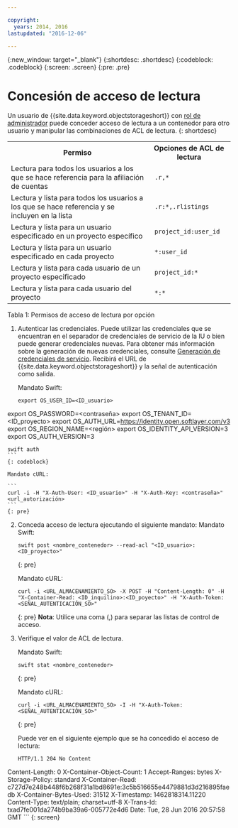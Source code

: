```yaml
---

copyright:
  years: 2014, 2016
lastupdated: "2016-12-06"

---
```

{:new_window: target="_blank"}
{:shortdesc: .shortdesc}
{:codeblock: .codeblock}
{:screen: .screen}
{:pre: .pre}


# Concesión de acceso de lectura

Un usuario de {{site.data.keyword.objectstorageshort}} con [rol de administrador](/docs/services/ObjectStorage/os_access_types.html) puede conceder acceso de lectura a un contenedor para otro usuario y manipular las combinaciones de ACL de lectura.
{: shortdesc}

<table>
  <tr>
    <th> Permiso </th>
    <th> Opciones de ACL de lectura </th>
  </tr>
  <tr>
    <td> Lectura para todos los usuarios a los que se hace referencia para la afiliación de cuentas </td>
    <td> <code> .r,&#42;  </code> </td>
  </tr>
  <tr>
    <td> Lectura y lista para todos los usuarios a los que se hace referencia y se incluyen en la lista </td>
    <td> <code> .r:&#42;,.rlistings </code> </td>
  </tr>
  <tr>
    <td> Lectura y lista para un usuario especificado en un proyecto específico </td>
    <td> <code> project_id:user_id </code> </td>
  </tr>
  <tr>
    <td> Lectura y lista para un usuario especificado en cada proyecto </td>
    <td> <code> &#42;:user_id </code> </td>
  </tr>
  <tr>
    <td> Lectura y lista para cada usuario de un proyecto especificado </td>
    <td> <code> project_id:&#42; </code> </td>
  </tr>
  <tr>
    <td> Lectura y lista para cada usuario del proyecto  </td>
    <td> <code> &#42;:&#42; </code> </td>
  </tr>
</table>

Tabla 1: Permisos de acceso de lectura por opción



1. Autenticar las credenciales. Puede utilizar las credenciales que se encuentran en el separador de credenciales de servicio de la IU o bien puede generar credenciales nuevas. Para obtener más información sobre la generación de nuevas credenciales, consulte [Generación de credenciales de servicio](/docs/services/ObjectStorage/os_credentials.html). Recibirá el URL de {{site.data.keyword.objectstorageshort}} y la señal de autenticación como salida.

    Mandato Swift:

    ```
    export OS_USER_ID=<ID_usuario>
  export OS_PASSWORD=<contraseña>
  export OS_TENANT_ID=<ID_proyecto>
  export OS_AUTH_URL=https://identity.open.softlayer.com/v3
  export OS_REGION_NAME=<región>
  export OS_IDENTITY_API_VERSION=3
  export OS_AUTH_VERSION=3

    swift auth
    ```
    {: codeblock}

    Mandato cURL:

    ```
    curl -i -H "X-Auth-User: <ID_usuario>" -H "X-Auth-Key: <contraseña>" <url_autorización>
    ```
    {: pre}

2. Conceda acceso de lectura ejecutando el siguiente mandato:
    Mandato Swift:

    ```
    swift post <nombre_contenedor> --read-acl "<ID_usuario>:<ID_proyecto>"
    ```
    {: pre}

    Mandato cURL:

    ```
    curl -i <URL_ALMACENAMIENTO_SO> -X POST -H "Content-Length: 0" -H "X-Container-Read: <ID_inquilino>:<ID_poyecto>" -H "X-Auth-Token: <SEÑAL_AUTENTICACIÓN_SO>"
    ```
    {: pre}
    **Nota**: Utilice una coma (,) para separar las listas de control de acceso.


3. Verifique el valor de ACL de lectura.

    Mandato Swift:

    ```
    swift stat <nombre_contenedor>
    ```
    {: pre}

    Mandato cURL:

    ```
    curl -i <URL_ALMACENAMIENTO_SO> -I -H "X-Auth-Token:<SEÑAL_AUTENTICACIÓN_SO>"
    ```
    {: pre}

    Puede ver en el siguiente ejemplo que se ha concedido el acceso de lectura:

    ```
    HTTP/1.1 204 No Content
  Content-Length: 0
  X-Container-Object-Count: 1
  Accept-Ranges: bytes
  X-Storage-Policy: standard
  X-Container-Read: c727d7e248b448f6b268f31a1bd8691e:3c5b516655e4479881d3d216895faedb
  X-Container-Bytes-Used: 31512
  X-Timestamp: 1462818314.11220
  Content-Type: text/plain; charset=utf-8
  X-Trans-Id: txad7fe001da274b9ba39a6-005772e4d6
  Date: Tue, 28 Jun 2016 20:57:58 GMT
    ```
    {: screen}
